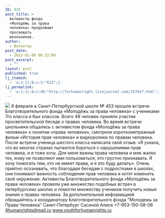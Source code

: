 ```yaml
---
ID: 835
post_title: >
  Активисты фонда
  «Молодёжь за права
  человека» продолжают
  просвещать
  школьников.
author:
  - Волонтер
post_date:
  - 2012-02-09 06:32:00
post_excerpt:
  - ""
layout: post
published: true
lj_itemid:
  - 'a:1:{i:0;s:3:"613";}'
lj_permalink:
  - 'a:1:{i:0;s:48:"http://forhumanright.livejournal.com/157047.html";}'
---
```


<img src="http://cs5338.vk.com/u132145096/132409092/x_5b26039f.jpg" /> 8 февраля в Санкт-Петербургской школе № 453 прошли встречи Благотворительного фонда «Молодёжь за права человека» с учениками 7го класса и 6ых классов. Всего 48 человек приняли участие просветительской беседе о правах человека.
Во время встречи школьники общались с активистом фонда «Молодёжь за права человека» о понятии «права человека», смотрели короткометражный фильм «История прав человека» и видеоролики по правам человека. После встречи ученица шестого класса написала свой отзыв:
«Я узнала, что во многих странах пытаются бороться с нарушениями прав человека, и я тоже хочу. Для меня важны права человека и мне жалко тех, кому не позволяют ими пользоваться, это грустно признавать. Я хочу помогать тем, кто не имеет права, и я это буду делать». 
Очень приятно осознавать, что благодаря беседам с подростками в школах, они понимают важность соблюдения прав человека и хотят изменить своё окружение. 
Активисты Благотворительного фонда «Молодёжь за права человека»  провели уже множество подобных встреч в петербургских школах и помогли множеству учеников получить новые знания о правах человека. 
За дополнительной информацией обращайтесь к координатору
Благотворительного фонда
"Молодежь за Права Человека" Санкт-Петербург 
Сасиной Алисе 
+7-953-150-08-06 
4humanrights@mail.ru
www.youthforhumanrights.ru